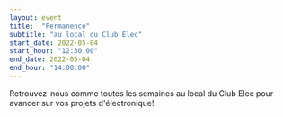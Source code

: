 ```yaml
---
layout: event
title:  "Permanence"
subtitle: "au local du Club Elec"
start_date: 2022-05-04
start_hour: "12:30:00"
end_date: 2022-05-04
end_hour: "14:00:00"
---
```


Retrouvez-nous comme toutes les semaines au local du Club Elec pour avancer sur vos projets d'électronique!
